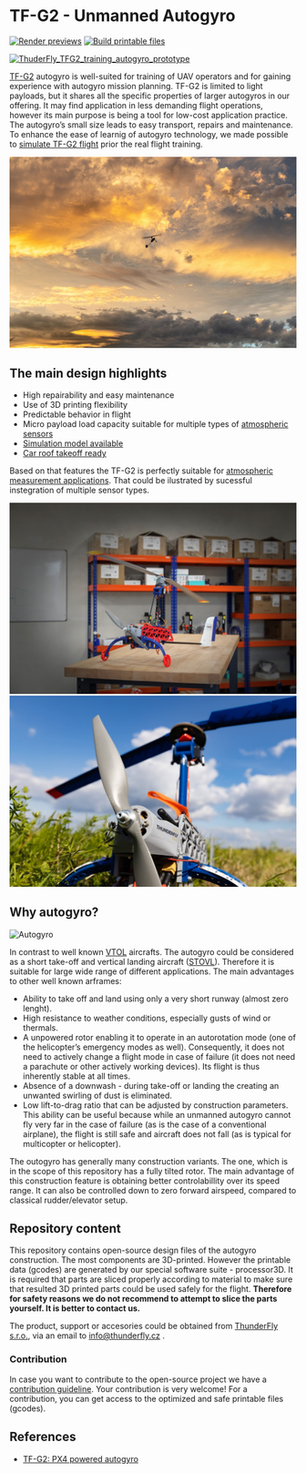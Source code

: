 # TF-G2 - Unmanned Autogyro

[![Render previews](https://github.com/ThunderFly-aerospace/TF-G2/actions/workflows/render_previews.yml/badge.svg)](https://github.com/ThunderFly-aerospace/TF-G2/actions/workflows/render_previews.yml)
[![Build printable files](https://github.com/ThunderFly-aerospace/TF-G2/actions/workflows/printable_files.yml/badge.svg)](https://github.com/ThunderFly-aerospace/TF-G2/actions/workflows/printable_files.yml)

[![ThuderFly_TFG2_training_autogyro_prototype](https://user-images.githubusercontent.com/5196729/144823035-37a70a1a-de21-4eb6-ab80-2aa2d4ea78db.gif)](http://www.youtube.com/watch?v=6PtS-MwnM_8)

[TF-G2](https://www.thunderfly.cz/tf-g2.html) autogyro is well-suited for training of UAV operators and for gaining experience with autogyro mission planning. TF-G2 is limited to light payloads, but it shares all the specific properties of larger autogyros in our offering. It may find application in less demanding flight operations, however its main purpose is being a tool for low-cost application practice. The autogyro’s small size leads to easy transport, repairs and maintenance.
To enhance the ease of learnig of autogyro technology, we made possible to [simulate TF-G2 flight](https://github.com/ThunderFly-aerospace/PX4-FlightGear-Bridge) prior the real flight training.

![TF-G2 during flight](/doc/img/TF-G2_fly_clouds.jpg)

## The main design highlights

  * High repairability and easy maintenance
  * Use of 3D printing flexibility
  * Predictable behavior in flight
  * Micro payload load capacity suitable for multiple types of [atmospheric sensors](https://www.thunderfly.cz/tf-atmon.html)
  * [Simulation model available](https://github.com/ThunderFly-aerospace/FlightGear-TF-G2)
  * [Car roof takeoff ready](https://github.com/ThunderFly-aerospace/TF-SIMPLEPLATFORM)

Based on that features the TF-G2 is perfectly suitable for [atmospheric measurement applications](https://www.thunderfly.cz/tf-atmon.html). That could be ilustrated by sucessful instegration of multiple sensor types. 

![TF-G2 in hangar](./doc/img/TF-G2_hangar.png)
![TF-G2 with installed THUNDERMILL electric field sensor](./doc/img/TF-G2_THUNDERMILL.jpg)

## Why autogyro? 

![Autogyro](https://imgs.xkcd.com/comics/autogyros.png)

In contrast to well known [VTOL](https://en.wikipedia.org/wiki/VTOL) aircrafts. The autogyro could be considered as a short take-off and vertical landing aircraft ([STOVL](https://en.wikipedia.org/wiki/STOVL)). Therefore it is suitable for large wide range of different applications. The main advantages to other well known arframes: 

* Ability to take off and land using only a very short runway (almost zero lenght).
* High resistance to weather conditions, especially gusts of wind or thermals.
* A unpowered rotor enabling it to operate in an autorotation mode (one of the helicopter’s emergency modes as well). Consequently, it does not need to actively change a flight mode in case of failure (it does not need a parachute or other actively working devices). Its flight is thus inherently stable at all times.
* Absence of a downwash - during take-off or landing the creating an unwanted swirling of dust is eliminated.
* Low lift-to-drag ratio that can be adjusted by construction parameters. This ability can be useful because while an unmanned autogyro cannot fly very far in the case of failure (as is the case of a conventional airplane), the flight is still safe and aircraft does not fall (as is typical for multicopter or helicopter).

The outogyro has generally many construction variants. The one, which is in the scope of this repository has a fully tilted rotor. The main advantage of this construction feature is obtaining better controlabillity over its speed range. It can also be controlled down to zero forward airspeed, compared to classical rudder/elevator setup.

## Repository content

This repository contains open-source design files of the autogyro construction. The most components are 3D-printed. However the printable data (gcodes) are generated by our special software suite - processor3D. It is required that parts are sliced properly according to material to make sure that resulted 3D printed parts could be used safely for the flight. **Therefore for safety reasons we do not recommend to attempt to slice the parts yourself. It is better to contact us.**

The product, support or accesories could be obtained from [ThunderFly s.r.o.](https://www.thunderfly.cz/), via an email to info@thunderfly.cz .


### Contribution

In case you want to contribute to the open-source project we have a [contribution guideline](https://github.com/ThunderFly-aerospace/TF-G2/blob/4s/CONTRIBUTING.md). Your contribution is very welcome! For a contribution, you can get access to the optimized and safe printable files (gcodes).

## References 

* [TF-G2: PX4 powered autogyro](https://static.sched.com/hosted_files/px4summit2021/ca/TF-G2%20PX4%20powered%20autogyro.pdf)
